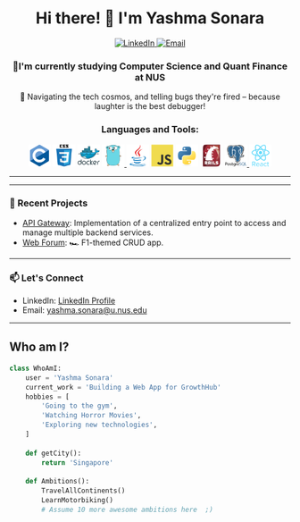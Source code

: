 <h1 align="center">Hi there! 👋 I'm Yashma Sonara</h1>
<p align="center">
  <a href="https://www.linkedin.com/in/yashmasonara/" target="_blank">
    <img src="https://img.shields.io/badge/LinkedIn-0077B5?style=for-the-badge&logo=linkedin&logoColor=white" alt="LinkedIn">
  </a>
  <a href="mailto:yashma.sonara@u.nus.edu target="_blank">
    <img src="https://img.shields.io/badge/Email-D14836?style=for-the-badge&logo=gmail&logoColor=white" alt="Email">
  </a>
  <!-- Add other social links here -->
</p>

<h3 align="center">🏫I'm currently studying Computer Science and Quant Finance at NUS</h3>



<p align="center">
  🚀 Navigating the tech cosmos, and telling bugs they're fired – because laughter is the best debugger!
</p>

<!--<p align="center">
  <img src="https://github-readme-stats.vercel.app/api/top-langs/?username=yashma-sonara&layout=compact&theme=dark" alt="Top Languages">
</p> -->

<h3 align="center">Languages and Tools:</h3>

<p align="center">
  <img src="https://raw.githubusercontent.com/devicons/devicon/master/icons/c/c-original.svg" alt="C" width="40" height="40"/>
  <img src="https://raw.githubusercontent.com/devicons/devicon/master/icons/css3/css3-original-wordmark.svg" alt="CSS3" width="40" height="40"/>
  <img src="https://raw.githubusercontent.com/devicons/devicon/master/icons/docker/docker-original-wordmark.svg" alt="Docker" width="40" height="40"/>
  <a href="https://golang.org" target="_blank" rel="noreferrer"> <img src="https://raw.githubusercontent.com/devicons/devicon/master/icons/go/go-original.svg" alt="go" width="40" height="40"/> </a>

  <img src="https://raw.githubusercontent.com/devicons/devicon/master/icons/java/java-original.svg" alt="Java" width="40" height="40"/>
  <img src="https://raw.githubusercontent.com/devicons/devicon/master/icons/javascript/javascript-original.svg" alt="JavaScript" width="40" height="40"/>
  <img src="https://raw.githubusercontent.com/devicons/devicon/master/icons/python/python-original.svg" alt="Python" width="40" height="40"/>
  <img src="https://raw.githubusercontent.com/devicons/devicon/master/icons/rails/rails-original-wordmark.svg" alt="Ruby on Rails" width="40" height="40"/>
  <a href="https://www.postgresql.org" target="_blank" rel="noreferrer"> <img src="https://raw.githubusercontent.com/devicons/devicon/master/icons/postgresql/postgresql-original-wordmark.svg" alt="postgresql" width="40" height="40"/> </a>
  <img src="https://raw.githubusercontent.com/devicons/devicon/master/icons/react/react-original-wordmark.svg" alt="React" width="40" height="40"/>
  <!-- Add more icons for your skills -->
</p>


---


---

### 🚀 Recent Projects

- [API Gateway](https://github.com/yashma-sonara/API_Gateway): Implementation of a centralized entry point to access and manage multiple backend services.
- [Web Forum](https://github.com/yashma-sonara/Discussion_Forum): 🏎️ F1-themed CRUD app.
<!-- Add more projects as needed -->

---

### 📫 Let's Connect

- LinkedIn: [LinkedIn Profile](https://www.linkedin.com/in/yashmasonara/)
- Email: yashma.sonara@u.nus.edu

---

## Who am I?
```python
class WhoAmI:
    user = 'Yashma Sonara'
    current_work = 'Building a Web App for GrowthHub'
    hobbies = [
        'Going to the gym',
        'Watching Horror Movies',
        'Exploring new technologies',
    ]

    def getCity():
        return 'Singapore'

    def Ambitions():
        TravelAllContinents()
        LearnMotorbiking()
        # Assume 10 more awesome ambitions here  ;)
